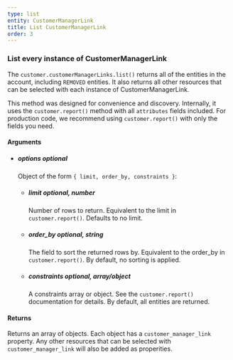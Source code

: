 ```yaml
---
type: list
entity: CustomerManagerLink 
title: List CustomerManagerLink 
order: 3
---
```


### List every instance of CustomerManagerLink 


The `customer.customerManagerLinks.list()` returns all of the entities in the account, including `REMOVED` entities. It also returns all other resources that can be selected with each instance of CustomerManagerLink.

This method was designed for convenience and discovery. Internally, it uses the `customer.report()` method with all `attributes` fields included. For production code, we recommend using `customer.report()` with only the fields you need.


#### Arguments

-   ##### options _optional_
    Object of the form `{ limit, order_by, constraints }`:
    -   ##### limit _optional, number_
        Number of rows to return. Equivalent to the limit in `customer.report()`. Defaults to no limit.
    -   ##### order_by _optional, string_
        The field to sort the returned rows by. Equivalent to the order_by in `customer.report()`. By default, no sorting is applied.
    -   ##### constraints _optional, array/object_
        A constraints array or object. See the `customer.report()` documentation for details. By default, all entities are returned.


#### Returns

Returns an array of objects.
Each object has a `customer_manager_link` property. Any other resources that can be selected with `customer_manager_link` will also be added as properities.
